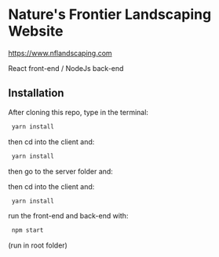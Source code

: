 # Nature's Frontier Landscaping Website

https://www.nflandscaping.com

React front-end / NodeJs back-end

## Installation

After cloning this repo, type in the terminal:

```bash
 yarn install
```

then cd into the client and:

```bash
 yarn install
```

then go to the server folder and:

then cd into the client and:

```bash
 yarn install
```

run the front-end and back-end with:

```bash
 npm start
```

(run in root folder)
